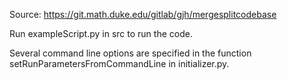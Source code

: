 Source: https://git.math.duke.edu/gitlab/gjh/mergesplitcodebase

Run exampleScript.py in src to run the code.  

Several command line options are specified in the function setRunParametersFromCommandLine in initializer.py.
